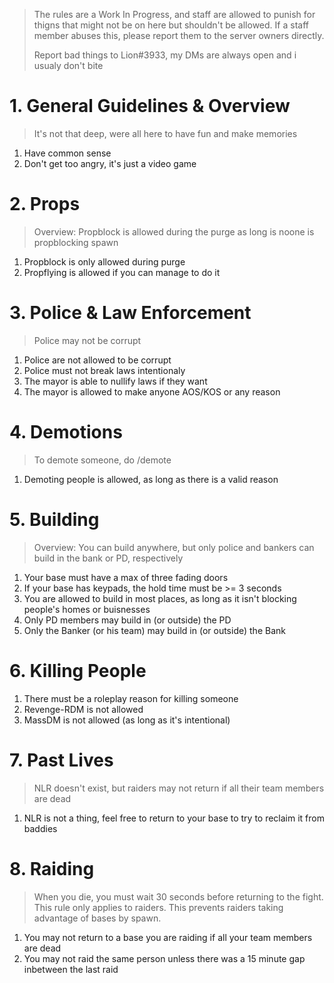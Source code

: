 >
> The rules are a Work In Progress, and staff are allowed to punish for thigns that might not be on here but shouldn't be allowed. If a staff member abuses this, please report them to the server owners directly.
>
> Report bad things to Lion#3933, my DMs are always open and i usualy don't bite
>

# 1. General Guidelines & Overview
> It's not that deep, were all here to have fun and make memories

1. Have common sense
1. Don't get too angry, it's just a video game

# 2. Props
> Overview: Propblock is allowed during the purge as long is noone is propblocking spawn

1. Propblock is only allowed during purge
1. Propflying is allowed if you can manage to do it

# 3. Police & Law Enforcement
> Police may not be corrupt

1. Police are not allowed to be corrupt
1. Police must not break laws intentionaly
1. The mayor is able to nullify laws if they want
1. The mayor is allowed to make anyone AOS/KOS or any reason

# 4. Demotions
> To demote someone, do /demote <name> <reason>

1. Demoting people is allowed, as long as there is a valid reason

# 5. Building
> Overview: You can build anywhere, but only police and bankers can build in the bank or PD, respectively

1. Your base must have a max of three fading doors
1. If your base has keypads, the hold time must be >= 3 seconds
1. You are allowed to build in most places, as long as it isn't blocking people's homes or buisnesses
1. Only PD members may build in (or outside) the PD
1. Only the Banker (or his team) may build in (or outside) the Bank

# 6. Killing People
1. There must be a roleplay reason for killing someone
1. Revenge-RDM is not allowed
1. MassDM is not allowed (as long as it's intentional)

# 7. Past Lives
> NLR doesn't exist, but raiders may not return if all their team members are dead

1. NLR is not a thing, feel free to return to your base to try to reclaim it from baddies

# 8. Raiding
> When you die, you must wait 30 seconds before returning to the fight. This rule only applies to raiders. This prevents raiders taking advantage of bases by spawn.

1. You may not return to a base you are raiding if all your team members are dead
1. You may not raid the same person unless there was a 15 minute gap inbetween the last raid
